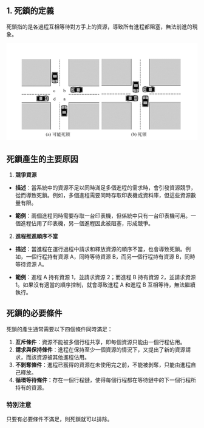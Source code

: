 ## 1. 死鎖的定義

死鎖指的是各過程互相等待對方手上的資源，導致所有進程都阻塞，無法前進的現象。

![死鎖的概念](../../photos/ss.png)

## 死鎖產生的主要原因

1. **競爭資源**

 - **描述**：當系統中的資源不足以同時滿足多個進程的需求時，會引發資源競爭，從而導致死鎖。例如，多個進程需要同時存取印表機或資料庫，但這些資源數量有限。

 - **範例**：兩個進程同時需要存取一台印表機，但係統中只有一台印表機可用。一個進程佔用了印表機，另一個進程因此被阻塞，形成競爭。

2. **進程推進順序不當**
 - **描述**：當進程在運行過程中請求和釋放資源的順序不當，也會導致死鎖。例如，一個行程持有資源 A，同時等待資源 B，而另一個行程持有資源 B，同時等待資源 A。

 - **範例**：進程 A 持有資源 1，並請求資源 2；而進程 B 持有資源 2，並請求資源 1。如果沒有適當的順序控制，就會導致進程 A 和進程 B 互相等待，無法繼續執行。

## 死鎖的必要條件

死鎖的產生通常需要以下四個條件同時滿足：

1. **互斥條件**：資源不能被多個行程共享，即每個資源只能由一個行程佔用。
2. **請求與保持條件**：進程在保持至少一個資源的情況下，又提出了新的資源請求，而該資源被其他進程佔用。
3. **不剝奪條件**：進程已獲得的資源在未使用完之前，不能被剝奪，只能由進程自己釋放。
4. **循環等待條件**：存在一個行程鏈，使得每個行程都在等待鏈中的下一個行程所持有的資源。

### 特別注意

只要有必要條件不滿足，則死鎖就可以排除。